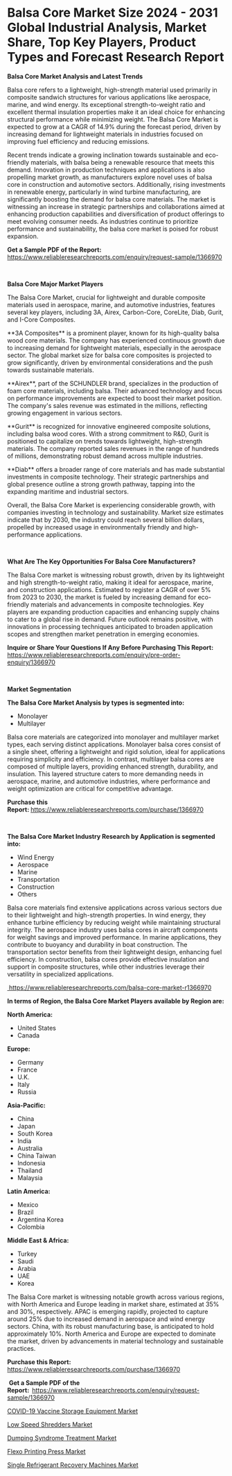 <p><h1>Balsa Core Market Size 2024 - 2031 Global Industrial Analysis, Market Share, Top Key Players, Product Types and Forecast Research Report</h1></p><p><strong>Balsa Core Market Analysis and Latest Trends</strong></p>
<p><p>Balsa core refers to a lightweight, high-strength material used primarily in composite sandwich structures for various applications like aerospace, marine, and wind energy. Its exceptional strength-to-weight ratio and excellent thermal insulation properties make it an ideal choice for enhancing structural performance while minimizing weight. The Balsa Core Market is expected to grow at a CAGR of 14.9% during the forecast period, driven by increasing demand for lightweight materials in industries focused on improving fuel efficiency and reducing emissions.</p><p>Recent trends indicate a growing inclination towards sustainable and eco-friendly materials, with balsa being a renewable resource that meets this demand. Innovation in production techniques and applications is also propelling market growth, as manufacturers explore novel uses of balsa core in construction and automotive sectors. Additionally, rising investments in renewable energy, particularly in wind turbine manufacturing, are significantly boosting the demand for balsa core materials. The market is witnessing an increase in strategic partnerships and collaborations aimed at enhancing production capabilities and diversification of product offerings to meet evolving consumer needs. As industries continue to prioritize performance and sustainability, the balsa core market is poised for robust expansion.</p></p>
<p><strong>Get a Sample PDF of the Report:&nbsp;</strong> <a href="https://www.reliableresearchreports.com/enquiry/request-sample/1366970?utm_campaign=11&utm_medium=2&utm_source=Github&utm_content=ia&utm_term=29102024&utm_id=balsa-core">https://www.reliableresearchreports.com/enquiry/request-sample/1366970</a></p>
<p>&nbsp;</p>
<p><strong>Balsa Core Major Market Players</strong></p>
<p><p>The Balsa Core Market, crucial for lightweight and durable composite materials used in aerospace, marine, and automotive industries, features several key players, including 3A, Airex, Carbon-Core, CoreLite, Diab, Gurit, and I-Core Composites. </p><p>**3A Composites** is a prominent player, known for its high-quality balsa wood core materials. The company has experienced continuous growth due to increasing demand for lightweight materials, especially in the aerospace sector. The global market size for balsa core composites is projected to grow significantly, driven by environmental considerations and the push towards sustainable materials.</p><p>**Airex**, part of the SCHUNDLER brand, specializes in the production of foam core materials, including balsa. Their advanced technology and focus on performance improvements are expected to boost their market position. The company's sales revenue was estimated in the millions, reflecting growing engagement in various sectors.</p><p>**Gurit** is recognized for innovative engineered composite solutions, including balsa wood cores. With a strong commitment to R&D, Gurit is positioned to capitalize on trends towards lightweight, high-strength materials. The company reported sales revenues in the range of hundreds of millions, demonstrating robust demand across multiple industries.</p><p>**Diab** offers a broader range of core materials and has made substantial investments in composite technology. Their strategic partnerships and global presence outline a strong growth pathway, tapping into the expanding maritime and industrial sectors.</p><p>Overall, the Balsa Core Market is experiencing considerable growth, with companies investing in technology and sustainability. Market size estimates indicate that by 2030, the industry could reach several billion dollars, propelled by increased usage in environmentally friendly and high-performance applications.</p></p>
<p>&nbsp;</p>
<p><strong>What Are The Key Opportunities For Balsa Core Manufacturers?</strong></p>
<p><p>The Balsa Core market is witnessing robust growth, driven by its lightweight and high strength-to-weight ratio, making it ideal for aerospace, marine, and construction applications. Estimated to register a CAGR of over 5% from 2023 to 2030, the market is fueled by increasing demand for eco-friendly materials and advancements in composite technologies. Key players are expanding production capacities and enhancing supply chains to cater to a global rise in demand. Future outlook remains positive, with innovations in processing techniques anticipated to broaden application scopes and strengthen market penetration in emerging economies.</p></p>
<p><strong>Inquire or Share Your Questions If Any Before Purchasing This Report:</strong> <a href="https://www.reliableresearchreports.com/enquiry/pre-order-enquiry/1366970?utm_campaign=11&utm_medium=2&utm_source=Github&utm_content=ia&utm_term=29102024&utm_id=balsa-core">https://www.reliableresearchreports.com/enquiry/pre-order-enquiry/1366970</a></p>
<p>&nbsp;</p>
<p><strong>Market Segmentation</strong></p>
<p><strong>The Balsa Core Market Analysis by types is segmented into:</strong></p>
<p><ul><li>Monolayer</li><li>Multilayer</li></ul></p>
<p><p>Balsa core materials are categorized into monolayer and multilayer market types, each serving distinct applications. Monolayer balsa cores consist of a single sheet, offering a lightweight and rigid solution, ideal for applications requiring simplicity and efficiency. In contrast, multilayer balsa cores are composed of multiple layers, providing enhanced strength, durability, and insulation. This layered structure caters to more demanding needs in aerospace, marine, and automotive industries, where performance and weight optimization are critical for competitive advantage.</p></p>
<p><strong>Purchase this Report:&nbsp;</strong><a href="https://www.reliableresearchreports.com/purchase/1366970?utm_campaign=11&utm_medium=2&utm_source=Github&utm_content=ia&utm_term=29102024&utm_id=balsa-core">https://www.reliableresearchreports.com/purchase/1366970</a></p>
<p>&nbsp;</p>
<p><strong>The Balsa Core Market Industry Research by Application is segmented into:</strong></p>
<p><ul><li>Wind Energy</li><li>Aerospace</li><li>Marine</li><li>Transportation</li><li>Construction</li><li>Others</li></ul></p>
<p><p>Balsa core materials find extensive applications across various sectors due to their lightweight and high-strength properties. In wind energy, they enhance turbine efficiency by reducing weight while maintaining structural integrity. The aerospace industry uses balsa cores in aircraft components for weight savings and improved performance. In marine applications, they contribute to buoyancy and durability in boat construction. The transportation sector benefits from their lightweight design, enhancing fuel efficiency. In construction, balsa cores provide effective insulation and support in composite structures, while other industries leverage their versatility in specialized applications.</p></p>
<p><a href="https://www.reliableresearchreports.com/balsa-core-market-r1366970?utm_campaign=11&utm_medium=2&utm_source=Github&utm_content=ia&utm_term=29102024&utm_id=balsa-core">&nbsp;https://www.reliableresearchreports.com/balsa-core-market-r1366970</a></p>
<p><strong>In terms of Region, the Balsa Core Market Players available by Region are:</strong></p>
<p>
    <p> <strong> North America: </strong>
        <ul>
            <li>United States</li>
            <li>Canada</li>
        </ul>
        </p> 
    <p> <strong> Europe: </strong>
        <ul>
            <li>Germany</li>
            <li>France</li>
            <li>U.K.</li>
            <li>Italy</li>
            <li>Russia</li>
        </ul>
        </p> 
    <p> <strong> Asia-Pacific: </strong>
        <ul>
            <li>China</li>
            <li>Japan</li>
            <li>South Korea</li>
            <li>India</li>
            <li>Australia</li>
            <li>China Taiwan</li>
            <li>Indonesia</li>
            <li>Thailand</li>
            <li>Malaysia</li>
        </ul>
        </p> 
    <p> <strong> Latin America: </strong>
        <ul>
            <li>Mexico</li>
            <li>Brazil</li>
            <li>Argentina Korea</li>
            <li>Colombia</li>
        </ul>
        </p> 
    <p> <strong> Middle East & Africa: </strong>
        <ul>
            <li>Turkey</li>
            <li>Saudi</li>
            <li>Arabia</li>
            <li>UAE</li>
            <li>Korea</li>
        </ul>
    </p>
    </p>
<p><p>The Balsa Core market is witnessing notable growth across various regions, with North America and Europe leading in market share, estimated at 35% and 30%, respectively. APAC is emerging rapidly, projected to capture around 25% due to increased demand in aerospace and wind energy sectors. China, with its robust manufacturing base, is anticipated to hold approximately 10%. North America and Europe are expected to dominate the market, driven by advancements in material technology and sustainable practices.</p></p>
<p><strong>Purchase this Report: </strong><a href="https://www.reliableresearchreports.com/purchase/1366970?utm_campaign=11&utm_medium=2&utm_source=Github&utm_content=ia&utm_term=29102024&utm_id=balsa-core">https://www.reliableresearchreports.com/purchase/1366970</a></p>
<p>&nbsp;<strong>Get a Sample PDF of the Report:&nbsp;&nbsp;</strong><a href="https://www.reliableresearchreports.com/enquiry/request-sample/1366970?utm_campaign=11&utm_medium=2&utm_source=Github&utm_content=ia&utm_term=29102024&utm_id=balsa-core">https://www.reliableresearchreports.com/enquiry/request-sample/1366970</a></p>
<p><strong></strong></p>
<p><p><a href="https://github.com/ambertqocronceb/Market-Research-Report-List-1/blob/main/covid-19-vaccine-storage-equipment-market.md?utm_campaign=11&utm_medium=2&utm_source=Github&utm_content=ia&utm_term=29102024&utm_id=balsa-core">COVID-19 Vaccine Storage Equipment Market</a></p><p><a href="https://issuu.com/reportprime-2/docs/low-speed-shredders-market-size-203_fd422a45ac1d2f?utm_campaign=11&utm_medium=2&utm_source=Github&utm_content=ia&utm_term=29102024&utm_id=balsa-core">Low Speed Shredders Market</a></p><p><a href="https://www.linkedin.com/pulse/strategic-market-insights-global-dumping-syndrome-treatment-nb4cc?utm_campaign=11&utm_medium=2&utm_source=Github&utm_content=ia&utm_term=29102024&utm_id=balsa-core">Dumping Syndrome Treatment Market</a></p><p><a href="https://github.com/ellinutterosx5/Market-Research-Report-List-1/blob/main/flexo-printing-press-market.md?utm_campaign=11&utm_medium=2&utm_source=Github&utm_content=ia&utm_term=29102024&utm_id=balsa-core">Flexo Printing Press Market</a></p><p><a href="https://issuu.com/reportprime-2/docs/single-refrigerant-recovery-machine_784cfe288b2006?utm_campaign=11&utm_medium=2&utm_source=Github&utm_content=ia&utm_term=29102024&utm_id=balsa-core">Single Refrigerant Recovery Machines Market</a></p></p>